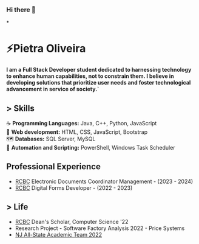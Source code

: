 ### Hi there 👋

<!--
**pietradev/pietradev** is a ✨ _special_ ✨ repository because its `README.md` (this file) appears on your GitHub profile.

Here are some ideas to get you started:

- 🔭 I’m currently working on ...
- 🌱 I’m currently learning ...
- 👯 I’m looking to collaborate on ...
- 🤔 I’m looking for help with ...
- 💬 Ask me about ...
- 📫 How to reach me: ...
- 😄 Pronouns: ...
- ⚡ Fun fact: ...
-->

*<h1>⚡Pietra Oliveira</h1>
**I am a Full Stack Developer student dedicated to harnessing technology to enhance human capabilities, not to constrain them. I believe in developing solutions that prioritize user needs and foster technological advancement in service of society.`**

**<h2>> Skills</h2>**
:coffee: **Programming Languages:** Java, C++, Python, JavaScript <br>
:hammer: **Web development:** HTML, CSS, JavaScript, Bootstrap <br>
:world_map: **Databases:** SQL Server, MySQL<br>
:page_with_curl: **Automation and Scripting:** PowerShell, Windows Task Scheduler<br>

**<h2>Professional Experience</h2>**
- [RCBC](https://www.rcbc.edu/) Electronic Documents Coordinator Management - (2023 - 2024)
- [RCBC](https://www.rcbc.edu/) Digital Forms Developer - (2022 - 2023)

**<h2>> Life</h2>**
- [RCBC](https://www.rcbc.edu/) Dean's Scholar, Computer Science '22
- Research Project - Software Factory Analysis 2022 - Price Systems
- [NJ All-State Academic Team 2022](https://www.njccc.org/)



